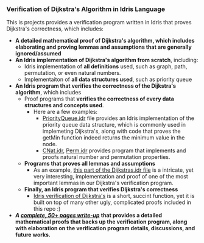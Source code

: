 ### Verification of Dijkstra's Algorithm in Idris Language

This is projects provides a verification program written in Idris that proves Dijkstra's correctness, which includes: 
- **A detailed mathematical proof of Dijkstra's algorithm, which includes elaborating and proving lemmas and assumptions that are generally ignored/assumed**
- **An Idris implementation of Dijkstra's algorithm from scratch**, including: 
  - Idris implementation of **all definitions** used, such as graph, path, permutation, or even natural numbers. 
  - Implementaiton of **all data structures used**, such as priority queue
- **An Idris program that verifies the correctness of the Dijkstra's algorithm**, which includes 
  - Proof programs that **verifies the correctness of every data structures and concepts used**. 
      - Here are a few examples: 
        - [PriorityQueue.idr](https://github.com/EileenFeng/Verifying-Dijkstras-Algorithm-in-Idris/blob/master/dijkstras_verification_code/PriorityQueue.idr) file provides an Idris implementation of the priority queue data structure, which is commonly used in implemeting Dijkstra's, along with code that proves the getMin function indeed returns the minimum value in the node. 
        - [CNat.idr](https://github.com/EileenFeng/Verifying-Dijkstras-Algorithm-in-Idris/blob/master/dijkstras_verification_code/CNat.idr), [Perm.idr](https://github.com/EileenFeng/Verifying-Dijkstras-Algorithm-in-Idris/blob/master/dijkstras_verification_code/Perm.idr) provides program that implements and proofs natural number and permutation properties.
  - **Programs that proves all lemmas and assumptions**
      - As an example, [this part of the Dijkstras.idr file](https://github.com/EileenFeng/Verifying-Dijkstras-Algorithm-in-Idris/blob/master/dijkstras_verification_code/Dijkstras.idr#L539-L744) is a intricate, yet very interesting, implementation and proof of one of the most important lemmas in our Dijkstra's verification program.
  - **Finally, an Idris program that verifies DIjkstra's correctness**
      - [Idris verification of Dijkstra's](https://github.com/EileenFeng/Verifying-Dijkstras-Algorithm-in-Idris/blob/master/dijkstras_verification_code/Dijkstras.idr#L764-L785) is a short, succint function, yet it is built on top of many other ugly, complicated proofs included in this repo :) 
- ***A [complete, 50+ pages write-up](https://github.com/EileenFeng/Verifying-Dijkstras-Algorithm-in-Idris/blob/master/DijkstrasVerificationInIdrisWriteup.pdf)*** **that provides a detailed mathematical proofs that backs up the verification program, along with elaboration on the verification program details, discussions, and future works.**
